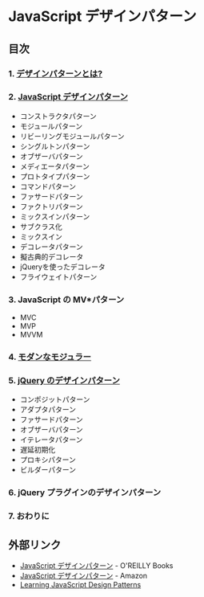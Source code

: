 # JavaScript デザインパターン

## 目次

### 1. [デザインパターンとは?](01/)
### 2. [JavaScript デザインパターン](02/)
  - コンストラクタパターン
  - モジュールパターン
  - リビーリングモジュールパターン
  - シングルトンパターン
  - オブザーバパターン
  - メディエータパターン
  - プロトタイプパターン
  - コマンドパターン
  - ファサードパターン
  - ファクトリパターン
  - ミックスインパターン
  - サブクラス化
  - ミックスイン
  - デコレータパターン
  - 擬古典的デコレータ
  - jQueryを使ったデコレータ
  - フライウェイトパターン
### 3. JavaScript の MV*パターン
  - MVC
  - MVP
  - MVVM
### 4. [モダンなモジュラー](04/)
### 5. [jQuery のデザインパターン](05/)
  - コンポジットパターン
  - アダプタパターン
  - ファサードパターン
  - オブザーバパターン
  - イテレータパターン
  - 遅延初期化
  - プロキシパターン
  - ビルダーパターン
### 6. jQuery プラグインのデザインパターン
### 7. おわりに

## 外部リンク

- [JavaScript デザインパターン](https://www.oreilly.co.jp/books/9784873116181/) - O'REILLY Books
- [JavaScript デザインパターン](http://www.amazon.co.jp/dp/487311618X) - Amazon
- [Learning JavaScript Design Patterns](http://addyosmani.com/resources/essentialjsdesignpatterns/book/)
